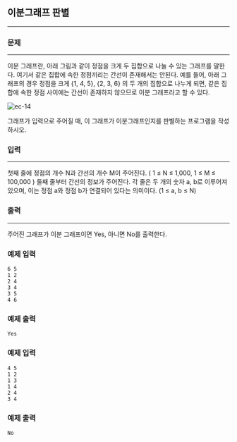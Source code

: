 ## 이분그래프 판별
***
### 문제
***

이분 그래프란, 아래 그림과 같이 정점을 크게 두 집합으로 나눌 수 있는 그래프를 말한다. 여기서 같은 집합에 속한 정점끼리는 간선이 존재해서는 안된다. 예를 들어, 아래 그래프의 경우 정점을 크게 {1, 4, 5}, {2, 3, 6} 의 두 개의 집합으로 나누게 되면, 같은 집합에 속한 정점 사이에는 간선이 존재하지 않으므로 이분 그래프라고 할 수 있다.

 ![ec-14](https://user-images.githubusercontent.com/12872904/57274633-cc098900-70d6-11e9-8575-ae5503fd66c8.PNG)

그래프가 입력으로 주어질 때, 이 그래프가 이분그래프인지를 판별하는 프로그램을 작성하시오.

### 입력
***
첫째 줄에 정점의 개수 N과 간선의 개수 M이 주어진다. ( 1 ≤ N ≤ 1,000, 1 ≤ M ≤ 100,000 ) 둘째 줄부터 간선의 정보가 주어진다. 각 줄은 두 개의 숫자 a, b로 이루어져 있으며, 이는 정점 a와 정점 b가 연결되어 있다는 의미이다. (1 ≤ a, b ≤ N)


### 출력
***
주어진 그래프가 이분 그래프이면 Yes, 아니면 No를 출력한다.

### 예제 입력
```
6 5
1 2
2 4
3 4
3 5
4 6
```
### 예제 출력
```
Yes
```

### 예제 입력
```
4 5
1 2
1 3
1 4
2 4
3 4
```
### 예제 출력
```
No
```
